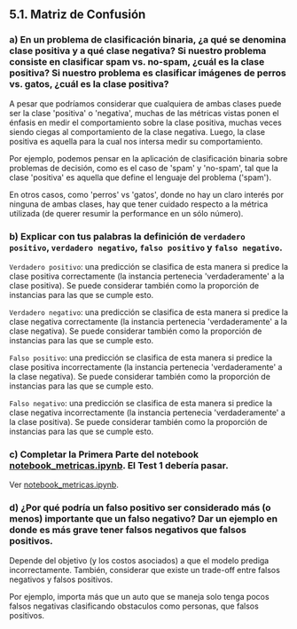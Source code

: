 ## 5.1. Matriz de Confusión

### a) En un problema de clasificación binaria, ¿a qué se denomina clase positiva y a qué clase negativa? Si nuestro problema consiste en clasificar spam vs. no-spam, ¿cuál es la clase positiva? Si nuestro problema es clasificar imágenes de perros vs. gatos, ¿cuál es la clase positiva?

A pesar que podríamos considerar que cualquiera de ambas clases puede ser la clase 'positiva' o 'negativa', muchas de las métricas vistas ponen el énfasis en medir el comportamiento sobre la clase positiva, muchas veces siendo ciegas al comportamiento de la clase negativa. Luego, la clase positiva es aquella para la cual nos intersa medir su comportamiento. 

Por ejemplo, podemos pensar en la aplicación de clasificación binaria sobre problemas de decisión, como es el caso de 'spam' y 'no-spam', tal que la clase 'positiva' es aquella que define el lenguaje del problema ('spam'). 

En otros casos, como 'perros' vs 'gatos', donde no hay un claro interés por ninguna de ambas clases, hay que tener cuidado respecto a la métrica utilizada (de querer resumir la performance en un sólo número).

### b) Explicar con tus palabras la definición de `verdadero positivo`, `verdadero negativo`, `falso positivo` y `falso negativo`.

`Verdadero positivo`: una predicción se clasifica de esta manera si predice la clase positiva correctamente (la instancia pertenecia 'verdaderamente' a la clase positiva). Se puede considerar también como la proporción de instancias para las que se cumple esto.

`Verdadero negativo`: una predicción se clasifica de esta manera si predice la clase negativa correctamente (la instancia pertenecia 'verdaderamente' a la clase negativa). Se puede considerar también como la proporción de instancias para las que se cumple esto.

`Falso positivo`: una predicción se clasifica de esta manera si predice la clase positiva incorrectamente (la instancia pertenecia 'verdaderamente' a la clase negativa). Se puede considerar también como la proporción de instancias para las que se cumple esto.

`Falso negativo`: una predicción se clasifica de esta manera si predice la clase negativa incorrectamente (la instancia pertenecia 'verdaderamente' a la clase positiva). Se puede considerar también como la proporción de instancias para las que se cumple esto.

### c) Completar la Primera Parte del notebook [notebook_metricas.ipynb](./notebook_06_metricas-published.ipynb). El Test 1 debería pasar.

Ver [notebook_metricas.ipynb](./notebook_06_metricas-published.ipynb).

### d) ¿Por qué podría un falso positivo ser considerado más (o menos) importante que un falso negativo? Dar un ejemplo en donde es más grave tener falsos negativos que falsos positivos.

Depende del objetivo (y los costos asociados) a que el modelo prediga incorrectamente. También, considerar que existe un trade-off entre falsos negativos y falsos positivos.

Por ejemplo, importa más que un auto que se maneja solo tenga pocos falsos negativas clasificando obstaculos como personas, que falsos positivos. 
